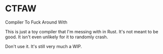 # CTFAW
Compiler To Fuck Around With

This is just a toy compiler that I'm messing with in Rust. It's not meant to be good. It isn't even unlikely for it to randomly crash.

Don't use it. It's still very much a WIP.
